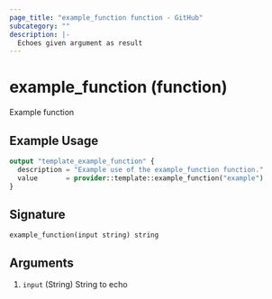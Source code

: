 ```yaml
---
page_title: "example_function function - GitHub"
subcategory: ""
description: |-
  Echoes given argument as result
---
```


# example_function (function)

Example function

## Example Usage

```terraform
output "template_example_function" {
  description = "Example use of the example_function function."
  value       = provider::template::example_function("example")
}
```

## Signature

<!-- signature generated by tfplugindocs -->
```text
example_function(input string) string
```

## Arguments

<!-- arguments generated by tfplugindocs -->
1. `input` (String) String to echo

